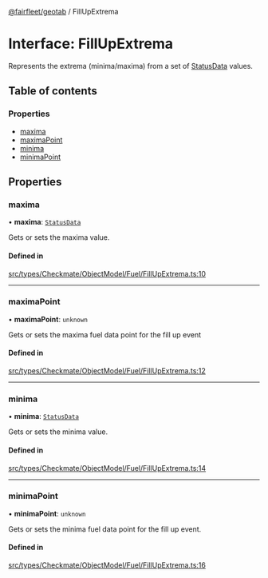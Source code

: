 [@fairfleet/geotab](../README.md) / FillUpExtrema

# Interface: FillUpExtrema

Represents the extrema (minima/maxima) from a set of [StatusData](StatusData.md) values.

## Table of contents

### Properties

- [maxima](FillUpExtrema.md#maxima)
- [maximaPoint](FillUpExtrema.md#maximapoint)
- [minima](FillUpExtrema.md#minima)
- [minimaPoint](FillUpExtrema.md#minimapoint)

## Properties

### maxima

• **maxima**: [`StatusData`](StatusData.md)

Gets or sets the maxima value.

#### Defined in

[src/types/Checkmate/ObjectModel/Fuel/FillUpExtrema.ts:10](https://github.com/fairfleet/geotab/blob/ff38bfc/src/types/Checkmate/ObjectModel/Fuel/FillUpExtrema.ts#L10)

___

### maximaPoint

• **maximaPoint**: `unknown`

Gets or sets the maxima fuel data point for the fill up event

#### Defined in

[src/types/Checkmate/ObjectModel/Fuel/FillUpExtrema.ts:12](https://github.com/fairfleet/geotab/blob/ff38bfc/src/types/Checkmate/ObjectModel/Fuel/FillUpExtrema.ts#L12)

___

### minima

• **minima**: [`StatusData`](StatusData.md)

Gets or sets the minima value.

#### Defined in

[src/types/Checkmate/ObjectModel/Fuel/FillUpExtrema.ts:14](https://github.com/fairfleet/geotab/blob/ff38bfc/src/types/Checkmate/ObjectModel/Fuel/FillUpExtrema.ts#L14)

___

### minimaPoint

• **minimaPoint**: `unknown`

Gets or sets the minima fuel data point for the fill up event.

#### Defined in

[src/types/Checkmate/ObjectModel/Fuel/FillUpExtrema.ts:16](https://github.com/fairfleet/geotab/blob/ff38bfc/src/types/Checkmate/ObjectModel/Fuel/FillUpExtrema.ts#L16)
